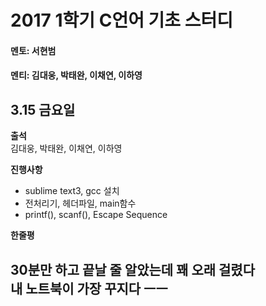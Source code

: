# **2017 1학기 C언어 기초 스터디**

#### 멘토: 서현범

#### 멘티: 김대웅, 박태완, 이채연, 이하영

## 3.15 금요일  

**출석**  
 김대웅, 박태완, 이채연, 이하영

**진행사항**  
  - sublime text3, gcc 설치
  - 전처리기, 헤더파일, main함수
  - printf(), scanf(), Escape Sequence

**한줄평**  

30분만 하고 끝날 줄 알았는데 꽤 오래 걸렸다  
내 노트북이 가장 꾸지다 ㅡㅡ  
-----------------------------------------
